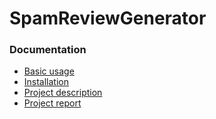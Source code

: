 # SpamReviewGenerator

### Documentation
* [Basic usage](/docs/basic_usage.md)
* [Installation](/docs/installation.md)
* [Project description](/docs/project_description.md)
* [Project report](/docs/project_report.md)
